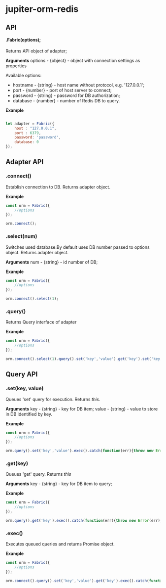 # jupiter-orm-redis

## API

#### .Fabric(options);

Returns API object of adapter;

**Arguments**
options - {object} - object with connection settings as properties

Available options:
* hostname - {string} - host name without protocol, e.g. '127.0.0.1';
* port - {number} - port of host server to connect;
* password - {string} - password for DB authorization;
* database - {number} - number of Redis DB to query.

**Example**
```javascript

let adapter = Fabric({
    host : "127.0.0.1",
    port : 6379,
    password: 'password',
    database: 0
});
```

## Adapter API

### .connect()

Establish connection to DB. Returns adapter object.

**Example**
```javascript
const orm = Fabric({
    //options
});

orm.connect();
```

### .select(num)

Switches used database.By default uses DB number passed to options object. Returns adapter object.

**Arguments**
num - {string} - id number of DB;

**Example**
```javascript
const orm = Fabric({
    //options
});

orm.connect().select(1);
```

### .query()

Returns Query interface of adapter

**Example**
```javascript
const orm = Fabric({
    //options
});

orm.connect().select(1).query().set('key','value').get('key').set('key','value');
```

## Query API

### .set(key, value)

Queues 'set' query for execution. Returns *this*.

**Arguments**
key - {string} - key for DB item;
value - {string} - value to store in DB identified by key.

**Example**
```javascript
const orm = Fabric({
    //options
});

orm.query().set('key','value').exec().catch(function(err){throw new Error(err);});
```

### .get(key)

Queues 'get' query. Returns *this*

**Arguments**
key - {string} - key for DB item to query;

**Example**
```javascript
const orm = Fabric({
    //options
});

orm.query().get('key').exec().catch(function(err){throw new Error(err);});
```

### .exec()

Executes queued queries and returns Promise object.

**Example**
```javascript
const orm = Fabric({
    //options
});

orm.connect().query().set('key','value').get('key').exec().catch(function(err){throw new Error(err);});
```
